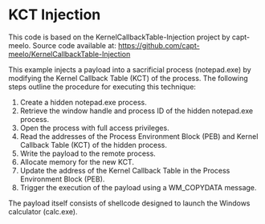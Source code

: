 # KCT Injection

This code is based on the KernelCallbackTable-Injection project by capt-meelo. Source code available at: https://github.com/capt-meelo/KernelCallbackTable-Injection

This example injects a payload into a sacrificial process (notepad.exe) by modifying the Kernel Callback Table (KCT) of the process. The following steps outline the procedure for executing this technique:
1. Create a hidden notepad.exe process.
2. Retrieve the window handle and process ID of the hidden notepad.exe process.
3. Open the process with full access privileges.
4. Read the addresses of the Process Environment Block (PEB) and Kernel Callback Table (KCT) of the hidden process.
5. Write the payload to the remote process.
6. Allocate memory for the new KCT.
7. Update the address of the Kernel Callback Table in the Process Environment Block (PEB).
8. Trigger the execution of the payload using a WM_COPYDATA message.

The payload itself consists of shellcode designed to launch the Windows calculator (calc.exe).
